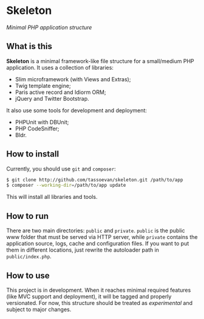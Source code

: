 Skeleton
========

*Minimal PHP application structure*

What is this
------------

**Skeleton** is a minimal framework-like file structure for a small/medium PHP
application. It uses a collection of libraries:

* Slim microframework (with Views and Extras);
* Twig template engine;
* Paris active record and Idiorm ORM;
* jQuery and Twitter Bootstrap.

It also use some tools for development and deployment:

* PHPUnit with DBUnit;
* PHP CodeSniffer;
* Bldr.

How to install
--------------

Currently, you should use `git` and `composer`:

```sh
$ git clone http://github.com/tassoevan/skeleton.git /path/to/app
$ composer --working-dir=/path/to/app update
```

This will install all libraries and tools.

How to run
----------

There are two main directories: `public` and `private`. `public` is the public
www folder that must be served via HTTP server, while `private` contains the
application source, logs, cache and configuration files. If you want to put them
in different locations, just rewrite the autoloader path in `public/index.php`.

How to use
----------

This project is in development. When it reaches minimal required features (like
MVC support and deployment), it will be tagged and properly versionated. For
now, this structure should be treated as *experimental* and subject to major
changes.
